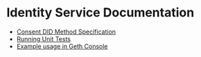 # Identity Service Documentation

* [Consent DID Method Specification](did-method-spec.md)
* [Running Unit Tests](testing.md)
* [Example usage in Geth Console](usage.md)
